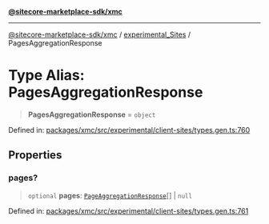 [**@sitecore-marketplace-sdk/xmc**](../../../../README.md)

***

[@sitecore-marketplace-sdk/xmc](../../../../README.md) / [experimental\_Sites](../README.md) / PagesAggregationResponse

# Type Alias: PagesAggregationResponse

> **PagesAggregationResponse** = `object`

Defined in: [packages/xmc/src/experimental/client-sites/types.gen.ts:760](https://github.com/Sitecore/marketplace-sdk/blob/main/packages/xmc/src/experimental/client-sites/types.gen.ts#L760)

## Properties

### pages?

> `optional` **pages**: [`PageAggregationResponse`](PageAggregationResponse.md)[] \| `null`

Defined in: [packages/xmc/src/experimental/client-sites/types.gen.ts:761](https://github.com/Sitecore/marketplace-sdk/blob/main/packages/xmc/src/experimental/client-sites/types.gen.ts#L761)
